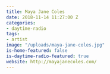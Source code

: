 ```yaml
---
title: Maya Jane Coles
date: 2018-11-14 11:27:00 Z
categories:
- daytime-radio
tags:
- artist
image: "/uploads/maya-jane-coles.jpg"
is-home-featured: false
is-daytime-radio-featured: true
website: http://mayajanecoles.com/
---
```


